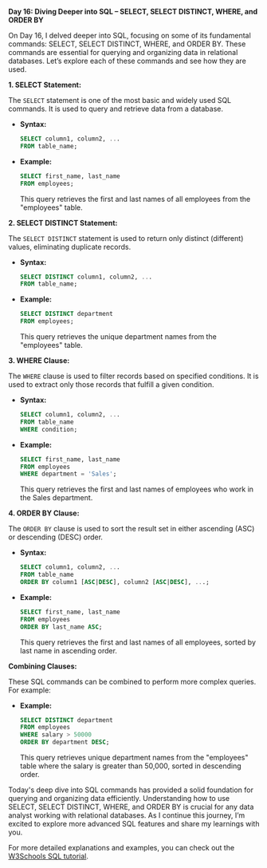 **Day 16: Diving Deeper into SQL – SELECT, SELECT DISTINCT, WHERE, and ORDER BY**

On Day 16, I delved deeper into SQL, focusing on some of its fundamental commands: SELECT, SELECT DISTINCT, WHERE, and ORDER BY. These commands are essential for querying and organizing data in relational databases. Let’s explore each of these commands and see how they are used.

**1. SELECT Statement:**

The `SELECT` statement is one of the most basic and widely used SQL commands. It is used to query and retrieve data from a database.

- **Syntax:**
  ```sql
  SELECT column1, column2, ...
  FROM table_name;
  ```

- **Example:**
  ```sql
  SELECT first_name, last_name
  FROM employees;
  ```
  This query retrieves the first and last names of all employees from the "employees" table.

**2. SELECT DISTINCT Statement:**

The `SELECT DISTINCT` statement is used to return only distinct (different) values, eliminating duplicate records.

- **Syntax:**
  ```sql
  SELECT DISTINCT column1, column2, ...
  FROM table_name;
  ```

- **Example:**
  ```sql
  SELECT DISTINCT department
  FROM employees;
  ```
  This query retrieves the unique department names from the "employees" table.

**3. WHERE Clause:**

The `WHERE` clause is used to filter records based on specified conditions. It is used to extract only those records that fulfill a given condition.

- **Syntax:**
  ```sql
  SELECT column1, column2, ...
  FROM table_name
  WHERE condition;
  ```

- **Example:**
  ```sql
  SELECT first_name, last_name
  FROM employees
  WHERE department = 'Sales';
  ```
  This query retrieves the first and last names of employees who work in the Sales department.

**4. ORDER BY Clause:**

The `ORDER BY` clause is used to sort the result set in either ascending (ASC) or descending (DESC) order.

- **Syntax:**
  ```sql
  SELECT column1, column2, ...
  FROM table_name
  ORDER BY column1 [ASC|DESC], column2 [ASC|DESC], ...;
  ```

- **Example:**
  ```sql
  SELECT first_name, last_name
  FROM employees
  ORDER BY last_name ASC;
  ```
  This query retrieves the first and last names of all employees, sorted by last name in ascending order.

**Combining Clauses:**

These SQL commands can be combined to perform more complex queries. For example:

- **Example:**
  ```sql
  SELECT DISTINCT department
  FROM employees
  WHERE salary > 50000
  ORDER BY department DESC;
  ```
  This query retrieves unique department names from the "employees" table where the salary is greater than 50,000, sorted in descending order.


Today's deep dive into SQL commands has provided a solid foundation for querying and organizing data efficiently. Understanding how to use SELECT, SELECT DISTINCT, WHERE, and ORDER BY is crucial for any data analyst working with relational databases. As I continue this journey, I’m excited to explore more advanced SQL features and share my learnings with you.

For more detailed explanations and examples, you can check out the [W3Schools SQL tutorial](https://www.w3schools.com/sql/).

